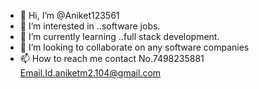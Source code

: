 - 👋 Hi, I’m @Aniket123561
- 👀 I’m interested in ..software jobs.
- 🌱 I’m currently learning ..full stack development.
- 💞️ I’m looking to collaborate on any software companies
- 📫 How to reach me contact No.7498235881 Email.Id.aniketm2.104@gmail.com

<!---
Aniket123561/Aniket123561 is a ✨ special ✨ repository because its `README.md` (this file) appears on your GitHub profile.
You can click the Preview link to take a look at your changes.
--->
